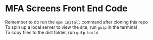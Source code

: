 # MFA Screens Front End Code

Remember to do run the `npm install` command after cloning this repo<br />
To spin up a local server to view the site, run `gulp` in the terminal<br />
To copy files to the dist folder, run `gulp build`

